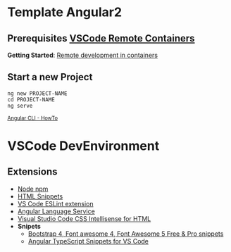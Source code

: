 # Template Angular2
## Prerequisites [VSCode Remote Containers](https://marketplace.visualstudio.com/items?itemName=ms-vscode-remote.remote-containers) 

**Getting Started**: [Remote development in containers](https://code.visualstudio.com/docs/remote/containers-tutorial)

## Start a new Project

```
ng new PROJECT-NAME
cd PROJECT-NAME
ng serve
```
<sup>[Angular CLI - HowTo](https://www.npmjs.com/package/@angular/cli)</sup>
# VSCode DevEnvironment
## Extensions
- [Node npm](https://marketplace.visualstudio.com/items?itemName=eg2.vscode-npm-script)
- [HTML Snippets](https://marketplace.visualstudio.com/items?itemName=abusaidm.html-snippets)
- [VS Code ESLint extension](https://marketplace.visualstudio.com/items?itemName=dbaeumer.vscode-eslint)
- [Angular Language Service](https://marketplace.visualstudio.com/items?itemName=angular.ng-template)
- [Visual Studio Code CSS Intellisense for HTML](https://marketplace.visualstudio.com/items?itemName=ecmel.vscode-html-css)
- **Snipets**
  - [Bootstrap 4, Font awesome 4, Font Awesome 5 Free & Pro snippets](https://marketplace.visualstudio.com/items?itemName=thekalinga.bootstrap4-vscode)
  - [Angular TypeScript Snippets for VS Code](https://marketplace.visualstudio.com/items?itemName=johnpapa.angular2)
